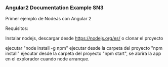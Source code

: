 ### Angular2 Documentation Example SN3

Primer ejemplo de NodeJs con Angular 2

Requisitos:

Instalar nodejs, descargar desde https://nodejs.org/es/ o clonar el proyecto

ejecutar "node install -g npm"
ejecutar desde la carpeta del proyecto "npm install"
ejecutar desde la carpeta del proyecto "npm start", se abrirá la  app en el explorador cuando node arranque.
